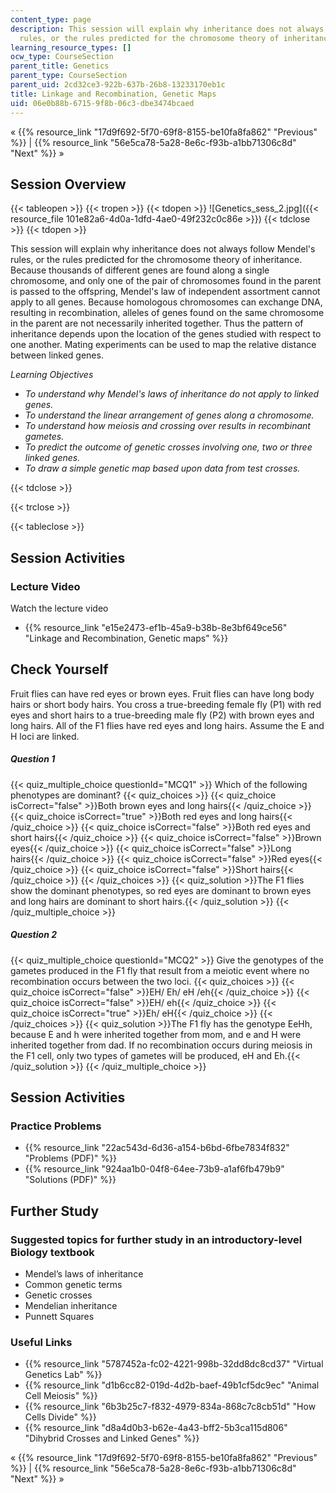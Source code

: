 ```yaml
---
content_type: page
description: This session will explain why inheritance does not always follow Mendel's
  rules, or the rules predicted for the chromosome theory of inheritance.
learning_resource_types: []
ocw_type: CourseSection
parent_title: Genetics
parent_type: CourseSection
parent_uid: 2cd32ce3-922b-637b-26b8-13233170eb1c
title: Linkage and Recombination, Genetic Maps
uid: 06e0b88b-6715-9f8b-06c3-dbe3474bcaed
---
```


« {{% resource_link "17d9f692-5f70-69f8-8155-be10fa8fa862" "Previous" %}} | {{% resource_link "56e5ca78-5a28-8e6c-f93b-a1bb71306c8d" "Next" %}} »

Session Overview
----------------

{{< tableopen >}}
{{< tropen >}}
{{< tdopen >}}
![Genetics_sess_2.jpg]({{< resource_file 101e82a6-4d0a-1dfd-4ae0-49f232c0c86e >}})
{{< tdclose >}}
{{< tdopen >}}


This session will explain why inheritance does not always follow Mendel's rules, or the rules predicted for the chromosome theory of inheritance. Because thousands of different genes are found along a single chromosome, and only one of the pair of chromosomes found in the parent is passed to the offspring, Mendel's law of independent assortment cannot apply to all genes. Because homologous chromosomes can exchange DNA, resulting in recombination, alleles of genes found on the same chromosome in the parent are not necessarily inherited together. Thus the pattern of inheritance depends upon the location of the genes studied with respect to one another. Mating experiments can be used to map the relative distance between linked genes.

_Learning Objectives_

*   _To understand why Mendel's laws of inheritance do not apply to linked genes._
*   _To understand the linear arrangement of genes along a chromosome._
*   _To understand how meiosis and crossing over results in recombinant gametes._
*   _To predict the outcome of genetic crosses involving one, two or three linked genes._
*   _To draw a simple genetic map based upon data from test crosses._


{{< tdclose >}}

{{< trclose >}}

{{< tableclose >}}

Session Activities
------------------

### Lecture Video

Watch the lecture video

*   {{% resource_link "e15e2473-ef1b-45a9-b38b-8e3bf649ce56" "Linkage and Recombination, Genetic maps" %}}

Check Yourself
--------------

Fruit flies can have red eyes or brown eyes. Fruit flies can have long body hairs or short body hairs. You cross a true-breeding female fly (P1) with red eyes and short hairs to a true-breeding male fly (P2) with brown eyes and long hairs. All of the F1 flies have red eyes and long hairs. Assume the E and H loci are linked.

##### Question 1
 {{< quiz_multiple_choice questionId="MCQ1" >}} Which of the following phenotypes are dominant? {{< quiz_choices >}} {{< quiz_choice isCorrect="false" >}}Both brown eyes and long hairs{{< /quiz_choice >}} {{< quiz_choice isCorrect="true" >}}Both red eyes and long hairs{{< /quiz_choice >}} {{< quiz_choice isCorrect="false" >}}Both red eyes and short hairs{{< /quiz_choice >}} {{< quiz_choice isCorrect="false" >}}Brown eyes{{< /quiz_choice >}} {{< quiz_choice isCorrect="false" >}}Long hairs{{< /quiz_choice >}} {{< quiz_choice isCorrect="false" >}}Red eyes{{< /quiz_choice >}} {{< quiz_choice isCorrect="false" >}}Short hairs{{< /quiz_choice >}} {{< /quiz_choices >}} {{< quiz_solution >}}The F1 flies show the dominant phenotypes, so red eyes are dominant to brown eyes and long hairs are dominant to short hairs.{{< /quiz_solution >}} {{< /quiz_multiple_choice >}}
##### Question 2
 {{< quiz_multiple_choice questionId="MCQ2" >}} Give the genotypes of the gametes produced in the F1 fly that result from a meiotic event where no recombination occurs between the two loci. {{< quiz_choices >}} {{< quiz_choice isCorrect="false" >}}EH/ Eh/ eH /eh{{< /quiz_choice >}} {{< quiz_choice isCorrect="false" >}}EH/ eh{{< /quiz_choice >}} {{< quiz_choice isCorrect="true" >}}Eh/ eH{{< /quiz_choice >}} {{< /quiz_choices >}} {{< quiz_solution >}}The F1 fly has the genotype EeHh, because E and h were inherited together from mom, and e and H were inherited together from dad. If no recombination occurs during meiosis in the F1 cell, only two types of gametes will be produced, eH and Eh.{{< /quiz_solution >}} {{< /quiz_multiple_choice >}}

Session Activities
------------------

### Practice Problems

*   {{% resource_link "22ac543d-6d36-a154-b6bd-6fbe7834f832" "Problems (PDF)" %}}
*   {{% resource_link "924aa1b0-04f8-64ee-73b9-a1af6fb479b9" "Solutions (PDF)" %}}

Further Study
-------------

### Suggested topics for further study in an introductory-level Biology textbook

*   Mendel’s laws of inheritance
*   Common genetic terms
*   Genetic crosses
*   Mendelian inheritance
*   Punnett Squares

### Useful Links

*   {{% resource_link "5787452a-fc02-4221-998b-32dd8dc8cd37" "Virtual Genetics Lab" %}}
*   {{% resource_link "d1b6cc82-019d-4d2b-baef-49b1cf5dc9ec" "Animal Cell Meiosis" %}}
*   {{% resource_link "6b3b25c7-f832-4979-834a-868c7c8cb51d" "How Cells Divide" %}}
*   {{% resource_link "d8a4d0b3-b62e-4a43-bff2-5b3ca115d806" "Dihybrid Crosses and Linked Genes" %}}

« {{% resource_link "17d9f692-5f70-69f8-8155-be10fa8fa862" "Previous" %}} | {{% resource_link "56e5ca78-5a28-8e6c-f93b-a1bb71306c8d" "Next" %}} »